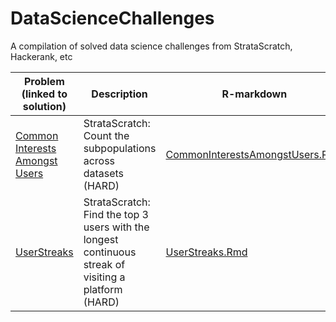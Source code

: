 # DataScienceChallenges
A compilation of solved data science challenges from StrataScratch, Hackerank, etc




| Problem (linked to solution)  | Description | R-markdown | Skills |
| ------------- | ------------- | ------------- | ------------- |
| [Common Interests Amongst Users](https://htmlpreview.github.io/?https://github.com/kimathinyota/DataScienceChallenges/blob/main/CommonInterestsAmongstUsers.html)  | StrataScratch: Count the subpopulations across datasets (HARD) | [CommonInterestsAmongstUsers.Rmd](CommonInterestsAmongstUsers.Rmd)  | R; Python; SQL; Recursive CTE  |
| [UserStreaks](https://htmlpreview.github.io/?https://github.com/kimathinyota/DataScienceChallenges/blob/main/UserStreaks.html)  | StrataScratch: Find the top 3 users with the longest continuous streak of visiting a platform (HARD) | [UserStreaks.Rmd](UserStreaks.html)   | R; Python; SQL  |



